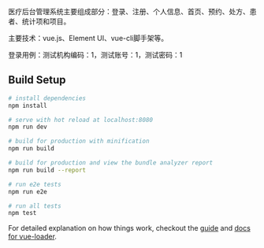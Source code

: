 医疗后台管理系统主要组成部分：登录、注册、个人信息、首页、预约、处方、患者、统计项和项目。

主要技术：vue.js、Element UI、vue-cli脚手架等。

登录用例：测试机构编码：1，测试账号：1，测试密码：1

## Build Setup

``` bash
# install dependencies
npm install

# serve with hot reload at localhost:8080
npm run dev

# build for production with minification
npm run build

# build for production and view the bundle analyzer report
npm run build --report

# run e2e tests
npm run e2e

# run all tests
npm test
```

For detailed explanation on how things work, checkout the [guide](http://vuejs-templates.github.io/webpack/) and [docs for vue-loader](http://vuejs.github.io/vue-loader).

